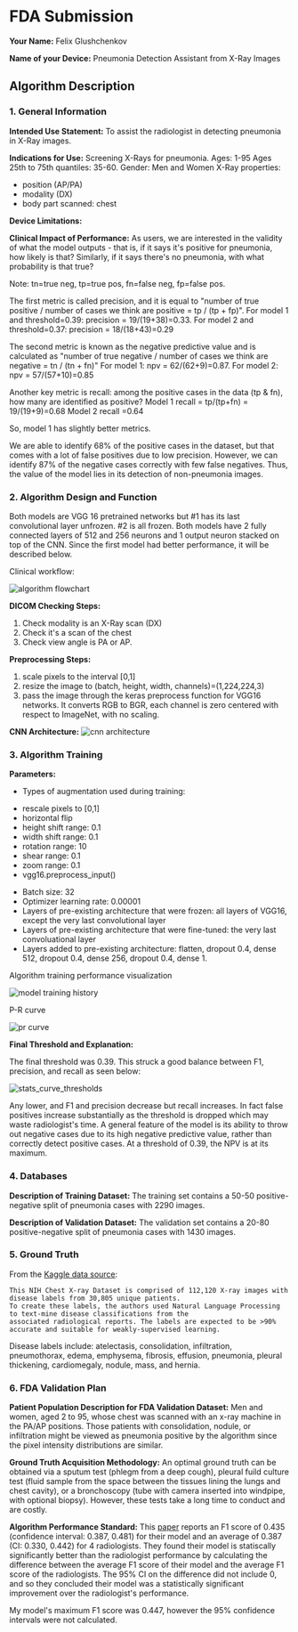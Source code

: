 # FDA  Submission

**Your Name:** Felix Glushchenkov

**Name of your Device:** Pneumonia Detection Assistant from X-Ray Images

## Algorithm Description 

### 1. General Information

**Intended Use Statement:** To assist the radiologist in detecting pneumonia in X-Ray images.

**Indications for Use:**
Screening X-Rays for pneumonia.
Ages: 1-95
Ages 25th to 75th quantiles: 35-60.
Gender: Men and Women
X-Ray properties: 
- position (AP/PA)
- modality (DX)
- body part scanned:  chest

**Device Limitations:**

**Clinical Impact of Performance:**
As users, we are interested in the validity of what the model outputs - that is, if it says it's positive for pneumonia, how likely is that?
Similarly, if it says there's no pneumonia, with what probability is that true?

Note: tn=true neg, tp=true pos, fn=false neg, fp=false pos.

The first metric is called precision, and it is equal to "number of true positive / number of cases we think are positive = tp / (tp + fp)".
For model 1 and threshold=0.39: precision = 19/(19+38)=0.33.
For model 2 and threshold=0.37: precision = 18/(18+43)=0.29

The second metric is known as the negative predictive value and is calculated as "number of true negative / number of cases we think are negative = tn / (tn + fn)"
For model 1: npv = 62/(62+9)=0.87.
For model 2: npv = 57/(57+10)=0.85

Another key metric is recall: among the positive cases in the data (tp & fn), how  many are identified as positive?
Model 1 recall = tp/(tp+fn) = 19/(19+9)=0.68
Model 2 recall =0.64

So, model 1 has slightly better metrics.

We are able to identify 68% of the positive cases in the dataset, but that comes with a lot of false positives due to low precision.
However, we can identify 87% of the negative cases correctly with few false negatives. Thus, the value of the model lies in its detection of non-pneumonia images.

### 2. Algorithm Design and Function
Both models are VGG 16 pretrained networks but #1 has its last convolutional layer unfrozen.
#2 is all frozen. Both models have 2 fully connected layers of 512 and 256 neurons and 1 output neuron stacked on top of the CNN.
Since the first model had better performance, it will be described below.

Clinical workflow:

![algorithm flowchart](flowchart.png)

**DICOM Checking Steps:**
1. Check modality is an X-Ray scan (DX)
2. Check it's a scan of the chest
3. Check view angle is PA or AP.

**Preprocessing Steps:**
1. scale pixels to the interval [0,1]
2. resize the image to (batch, height, width, channels)=(1,224,224,3)
3. pass the image through the keras preprocess function for VGG16 networks. It converts RGB to BGR, each channel is zero centered with respect to ImageNet, with no scaling.

**CNN Architecture:**
![cnn architecture](model_plot.png)

### 3. Algorithm Training

**Parameters:**
* Types of augmentation used during training: 
- rescale pixels to [0,1]
- horizontal flip
- height shift range: 0.1
- width shift range: 0.1
- rotation range: 10
- shear range: 0.1
- zoom range: 0.1
- vgg16.preprocess_input()
* Batch size: 32
* Optimizer learning rate: 0.00001
* Layers of pre-existing architecture that were frozen: all layers of VGG16, except the very last convolutional layer
* Layers of pre-existing architecture that were fine-tuned: the very last convoluational layer
* Layers added to pre-existing architecture: flatten, dropout 0.4, dense 512, dropout 0.4, dense 256, dropout 0.4, dense 1.

Algorithm training performance visualization

![model training history](model_training_history.png)

P-R curve

![pr curve](model_pr.png)

**Final Threshold and Explanation:**

The final threshold was 0.39. This struck a good balance between F1, precision, and recall as seen below:

![stats_curve_thresholds](f1pr_vs_threshold.png)

Any lower, and F1 and precision decrease but recall increases. In fact false positives increase substantially as the threshold is dropped which may waste radiologist's time.
A general feature of the model is its ability to throw out negative cases due to its high negative predictive value, rather than correctly detect positive cases.
At a threshold of 0.39, the NPV is at its maximum.


### 4. Databases

**Description of Training Dataset:** 
The training set contains a 50-50 positive-negative split of pneumonia cases with 2290 images.

**Description of Validation Dataset:** 
The validation set contains a 20-80 positive-negative split of pneumonia cases with 1430 images.

### 5. Ground Truth
From the [Kaggle data source](https://www.kaggle.com/nih-chest-xrays/data):
```
This NIH Chest X-ray Dataset is comprised of 112,120 X-ray images with disease labels from 30,805 unique patients.
To create these labels, the authors used Natural Language Processing to text-mine disease classifications from the 
associated radiological reports. The labels are expected to be >90% accurate and suitable for weakly-supervised learning.
```

Disease labels include: atelectasis, consolidation, infiltration, pneumothorax, edema, emphysema, fibrosis, effusion, pneumonia, pleural thickening, cardiomegaly, nodule, mass, and hernia.

### 6. FDA Validation Plan

**Patient Population Description for FDA Validation Dataset:**
Men and women, aged 2 to 95, whose chest was scanned with an x-ray machine in the PA/AP positions. Those patients with consolidation, nodule, or infiltration might be viewed as pneumonia positive by the algorithm since the pixel intensity distributions are similar.

**Ground Truth Acquisition Methodology:**
An optimal ground truth can be obtained via a sputum test (phlegm from a deep cough), pleural fuild culture test (fluid sample from the space between the tissues lining the lungs and chest cavity), or a bronchoscopy (tube with camera inserted into windpipe, with optional biopsy). 
However, these tests take a long time to conduct and are costly.

**Algorithm Performance Standard:**
This [paper](https://arxiv.org/pdf/1711.05225.pdf) reports an F1 score of 0.435 (confidence interval: 0.387, 0.481) for their model and an average of 0.387 (CI: 0.330, 0.442) for 4 radiologists. 
They found their model is statiscally significantly better than the radiologist performance by calculating the difference between the average F1 score of their model and the average F1 score of the radiologists. The 95% CI on the difference did not include 0, and so they concluded their model was a statistically significant improvement over the radiologist's performance.

My model's maximum F1 score was 0.447, however the 95% confidence intervals were not calculated.
